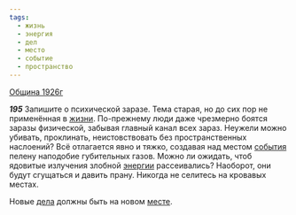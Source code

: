 ```yaml
---
tags:
  - жизнь
  - энергия
  - дел
  - место
  - событие
  - пространство
---
```


[Община 1926г](/agni/1926)

___195___
Запишите о психической заразе. Тема старая, но до сих пор не применённая в [жизни](/tag/#жизнь). По-прежнему люди даже чрезмерно боятся заразы физической, забывая главный канал всех зараз. Неужели можно убивать, проклинать, неистовствовать без пространственных наслоений? Всё отлагается явно и тяжко, создавая над местом [события](/tag/#событие) пелену наподобие губительных газов. Можно ли ожидать, чтоб ядовитые излучения злобной [энергии](/tag/#энергия) рассеивались? Наоборот, они будут сгущаться и давить прану. Никогда не селитесь на кровавых местах.   

Новые [дела](/tag/#дел) должны быть на новом [месте](/tag/#место).   

